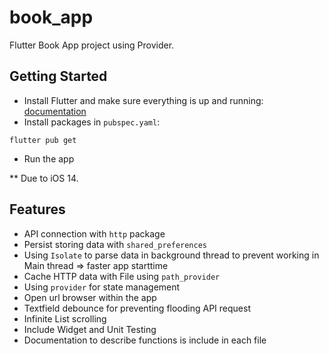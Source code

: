 # book_app

Flutter Book App project using Provider.

## Getting Started
- Install Flutter and make sure everything is up and running: [documentation](https://flutter.dev/docs)
- Install packages in `pubspec.yaml`:
```
flutter pub get
```
- Run the app

** Due to iOS 14.

## Features
- API connection with `http` package
- Persist storing data with `shared_preferences`
- Using `Isolate` to parse data in background thread to prevent working in Main thread => faster app starttime
- Cache HTTP data with File using `path_provider`
- Using `provider` for state management
- Open url browser within the app
- Textfield debounce for preventing flooding API request
- Infinite List scrolling
- Include Widget and Unit Testing
- Documentation to describe functions is include in each file

